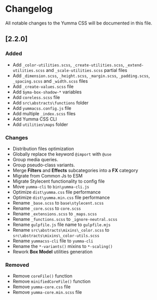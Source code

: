 # Changelog

All notable changes to the Yumma CSS will be documented in this file.

## [2.2.0]

### Added

- Add `_color-utilities.scss`, `_create-utilities.scss`, `_extend-utilities.scss` and `_scale-utilities.scss` partial files
- Add `_dimension.scss`, `_height.scss`, `_margin.scss`, `_padding.scss`, `_spacing.scss` and `_width.scss` files
- Add `_create-values.scss` file
- Add `$yma-box-shadow-*` variables
- Add `coreless.scss` file
- Add `src\abstracts\functions` folder
- Add `yummacss.config.js` file
- Add multiple `_index.scss` files
- Add Yumma CSS CLI
- Add `utilities\maps` folder

### Changes

- Distribution files optimization
- Globally replace the keyword `@import` with `@use`
- Group media queries.
- Group pseudo-class variants.
- Merge **Filters** and **Effects** subcategories into a **FX** category
- Migrate from Common Js to ESM
- Migrate Stylecent functionality to config file
- Move `yumma-cli` to `bin\yumma-cli.js`
- Optimize `dist\yumma.css` file performance
- Optimize `dist\yumma.min.css` file performance
- Rename `_base.scss` to `base\stylecent.scss`
- Rename `_core.scss` to `core.scss`
- Rename `_extensions.scss` to `_maps.scss`
- Rename `_functions.scss` to `_ignore-neutral.scss`
- Rename `gulpfile.js` file name to `gulpfile.mjs`
- Rename `src\abstracts\mixins\_color.scss` to `src\abstracts\mixins\_color-utils.scss`
- Rename `yummacss-cli` file to `yumma-cli`
- Rename the `*-variants()` mixins to `*-scaling()`
- Rework **Box Model** utilities generation

### Removed

- Remove `coreFile()` function
- Remove `minifiedCoreFile()` function
- Remove `yumma-core.css` file
- Remove `yumma-core.min.scss` file

